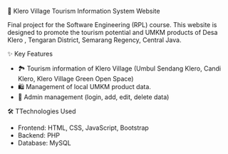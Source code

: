 🌿 Klero Village Tourism Information System Website

Final project for the Software Engineering (RPL) course. 
This website is designed to promote the tourism potential and UMKM products of Desa Klero , Tengaran District, Semarang Regency, Central Java.

✨ Key Features
- 🏞️ Tourism information of Klero Village (Umbul Sendang Klero, Candi Klero, Klero Village Green Open Space)  
- 🛍️ Management of local UMKM product data.
- 👤 Admin management (login, add, edit, delete data)

🛠️ TTechnologies Used
- Frontend: HTML, CSS, JavaScript, Bootstrap  
- Backend: PHP  
- Database: MySQL  
